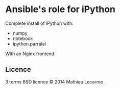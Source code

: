 Ansible's role for iPython
==========================

Complete install of iPython with:
 - numpy
 - notebook
 - ipython.parralel

With an Nginx frontend.


Licence
-------

3 terms BSD licence © 2014 Mathieu Lecarme
